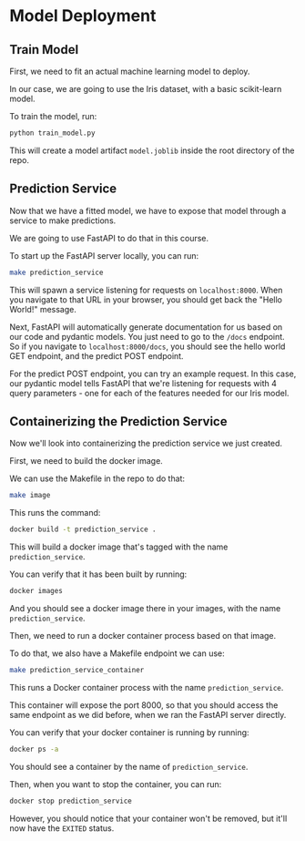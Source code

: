# Model Deployment

## Train Model

First, we need to fit an actual machine learning model to deploy.

In our case, we are going to use the Iris dataset, with a basic scikit-learn model.

To train the model, run:

```bash
python train_model.py
```

This will create a model artifact `model.joblib` inside the root directory of the repo.

## Prediction Service

Now that we have a fitted model, we have to expose that model through a service to make predictions.

We are going to use FastAPI to do that in this course.

To start up the FastAPI server locally, you can run:

```bash
make prediction_service
```

This will spawn a service listening for requests on `localhost:8000`.
When you navigate to that URL in your browser, you should get back the "Hello World!" message.

Next, FastAPI will automatically generate documentation for us based on our code and pydantic models. You just need to go to the `/docs` endpoint. So if you navigate to `localhost:8000/docs`, you should see the hello world GET endpoint, and the predict POST endpoint.

For the predict POST endpoint, you can try an example request. In this case, our pydantic model tells FastAPI that we're listening for requests with 4 query parameters - one for each of the features needed for our Iris model.

## Containerizing the Prediction Service

Now we'll look into containerizing the prediction service we just created.

First, we need to build the docker image.

We can use the Makefile in the repo to do that:

```bash
make image
```

This runs the command:

```bash
docker build -t prediction_service .
```

This will build a docker image that's tagged with the name `prediction_service`.

You can verify that it has been built by running:

```bash
docker images
```

And you should see a docker image there in your images, with the name `prediction_service`.

Then, we need to run a docker container process based on that image. 

To do that, we also have a Makefile endpoint we can use:

```bash
make prediction_service_container
```

This runs a Docker container process with the name `prediction_service`.

This container will expose the port 8000, so that you should access the same endpoint as we did before, when we ran the FastAPI server directly. 

You can verify that your docker container is running by running:

```bash
docker ps -a
```

You should see a container by the name of `prediction_service`. 

Then, when you want to stop the container, you can run:

```bash
docker stop prediction_service
```

However, you should notice that your container won't be removed, but it'll now have the `EXITED` status. 


